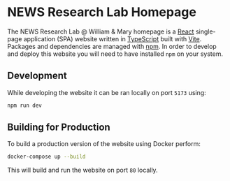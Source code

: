 # NEWS Research Lab Homepage

The NEWS Research Lab @ William & Mary homepage is a [React](https://react.dev/) single-page application (SPA) website written in [TypeScript](https://www.typescriptlang.org/) built with [Vite](https://vitejs.dev/). Packages and dependencies are managed with [npm](https://www.npmjs.com/). In order to develop and deploy this website you will need to have installed `npm` on your system.

## Development

While developing the website it can be ran locally on port `5173` using:

```bash
npm run dev
```

## Building for Production

To build a production version of the website using Docker perform:

```bash
docker-compose up --build
```

This will build and run the website on port `80` locally.
